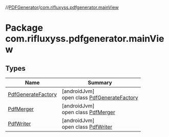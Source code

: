 //[PDFGenerator](../../index.md)/[com.rifluxyss.pdfgenerator.mainView](index.md)

# Package com.rifluxyss.pdfgenerator.mainView

## Types

| Name | Summary |
|---|---|
| [PdfGenerateFactory](-pdf-generate-factory/index.md) | [androidJvm]<br>open class [PdfGenerateFactory](-pdf-generate-factory/index.md) |
| [PdfMerger](-pdf-merger/index.md) | [androidJvm]<br>open class [PdfMerger](-pdf-merger/index.md) |
| [PdfWriter](-pdf-writer/index.md) | [androidJvm]<br>open class [PdfWriter](-pdf-writer/index.md) |
